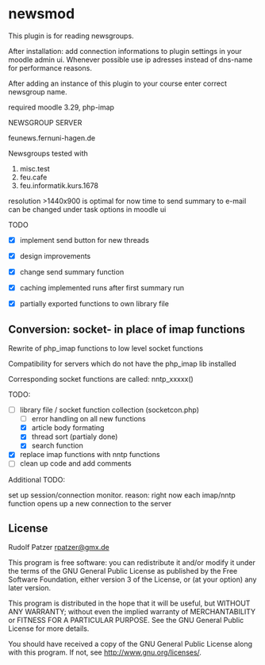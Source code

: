 # newsmod #

This plugin is for reading newsgroups.

After installation:
add connection informations to plugin settings in your moodle
admin ui. Whenever possible use ip adresses instead of dns-name for performance
reasons.

After adding an instance of this plugin to your course enter correct newsgroup
name.

required moodle 3.29, php-imap

NEWSGROUP SERVER

feunews.fernuni-hagen.de


Newsgroups tested with
1.  misc.test
2.  feu.cafe
3.  feu.informatik.kurs.1678


resolution >1440x900 is optimal for now
time to send summary to e-mail can be changed under task options in moodle ui


TODO
* [X]  implement send button for new threads
* [X]  design improvements
* [X]  change send summary function
* [X]  caching implemented runs after first summary run
* [X]  partially exported functions to own library file



##  Conversion: socket- in place of imap functions  ##

Rewrite of php_imap functions to low level socket functions

Compatibility for servers which do not have the php_imap lib installed

Corresponding socket functions are called: nntp_xxxxx()


TODO:

*   [ ] library file / socket function collection (socketcon.php)
    *   [ ] error handling on all new functions
    *   [X] article body formating
    *   [X] thread sort (partialy done)
    *   [X] search function
* [X] replace imap functions with nntp functions
* [ ] clean up code and add comments

Additional TODO:

set up session/connection monitor. reason: right now each imap/nntp function opens up a new connection to the server

## License ##

Rudolf Patzer <rpatzer@gmx.de>

This program is free software: you can redistribute it and/or modify it under
the terms of the GNU General Public License as published by the Free Software
Foundation, either version 3 of the License, or (at your option) any later
version.

This program is distributed in the hope that it will be useful, but WITHOUT ANY
WARRANTY; without even the implied warranty of MERCHANTABILITY or FITNESS FOR A
PARTICULAR PURPOSE.  See the GNU General Public License for more details.

You should have received a copy of the GNU General Public License along with
this program.  If not, see <http://www.gnu.org/licenses/>.
